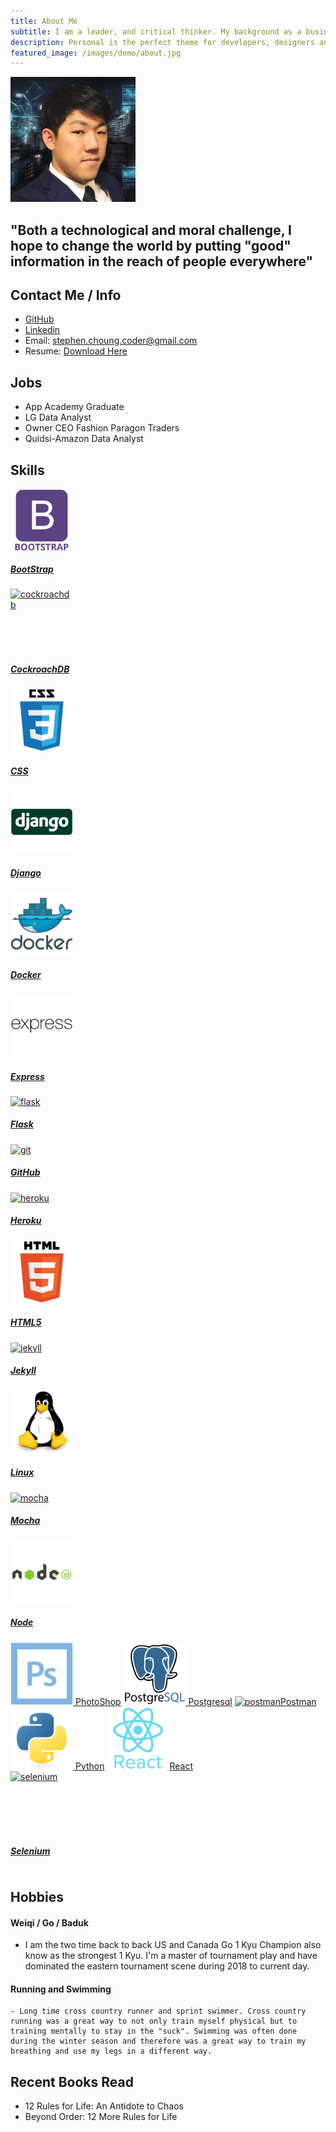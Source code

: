 ```yaml
---
title: About Me
subtitle: I am a leader, and critical thinker. My background as a business owner and six-sigma black belt has prepared me to bring continued success to your organization.
description: Personal is the perfect theme for developers, designers and other creatives.
featured_image: /images/demo/about.jpg
---
```

<div class="flexContainer">
    <img flex-item height="200px" width="200px"  src="/images/me.jpg">
    <h2>"Both a technological and moral challenge, I hope to change the world by putting "good" information in the reach of people everywhere"</h2>
</div>


## Contact Me / Info
* <a href="https://github.com/Twprcntmlk">GitHub</a>
* <a href="https://www.linkedin.com/in/stephen-choung-jino/">Linkedin</a>
* Email: stephen.choung.coder@gmail.com
* Resume: <a href="https://twprcntmlk.github.io/images/Resume-Stephen-Pdf.pdf" download="Resume-Stephen-Pdf.pdf">Download Here</a>

## Jobs
* App Academy Graduate
* LG Data Analyst
* Owner CEO Fashion Paragon Traders
* Quidsi-Amazon Data Analyst

## Skills

<p classname="skills" style="display:flex; justify-content:space-between; flex-wrap:wrap;">
<a href="https://getbootstrap.com" target="_blank" style="display:flex; flex-direction:column; justify-content:center;" width="110" height="110">
<img src="https://raw.githubusercontent.com/devicons/devicon/master/icons/bootstrap/bootstrap-plain-wordmark.svg" alt="bootstrap" width="100" height="100"/>
<h5>BootStrap</h5>
</a>
<a href="https://www.cockroachlabs.com/product/cockroachdb/" target="_blank" style="display:flex; flex-direction:column; justify-content:center;" width="150" height="150">
<img src="https://cdn.worldvectorlogo.com/logos/cockroachdb.svg" alt="cockroachdb" width="100" height="100"/>
<h5>CockroachDB</h5>
</a>
<a href="https://www.w3schools.com/css/" target="_blank">
<img src="https://raw.githubusercontent.com/devicons/devicon/master/icons/css3/css3-original-wordmark.svg" alt="css3" width="100" height="100"/>
<h5>CSS</h5>
</a>
<a href="https://www.djangoproject.com/" target="_blank">
<img src="https://raw.githubusercontent.com/devicons/devicon/master/icons/django/django-original.svg" alt="django" width="100" height="100"/>
<h5>Django</h5>
</a>
<a href="https://www.docker.com/" target="_blank">
<img src="https://raw.githubusercontent.com/devicons/devicon/master/icons/docker/docker-original-wordmark.svg" alt="docker" width="100" height="100"/>
<h5>Docker</h5>
</a>
<a href="https://expressjs.com" target="_blank">
        <img src="https://raw.githubusercontent.com/devicons/devicon/master/icons/express/express-original-wordmark.svg" alt="express" width="100" height="100"/>
        <h5>Express</h5>
    </a>
    <a href="https://flask.palletsprojects.com/" target="_blank">
        <img src="https://www.vectorlogo.zone/logos/pocoo_flask/pocoo_flask-icon.svg" alt="flask" width="100" height="100"/>
        <h5>Flask</h5>
    </a>
    <a href="https://git-scm.com/" target="_blank">
        <img src="https://www.vectorlogo.zone/logos/git-scm/git-scm-icon.svg" alt="git" width="100" height="100"/>
        <h5>GitHub</h5>
    </a>
    <a href="https://heroku.com" target="_blank">
        <img src="https://www.vectorlogo.zone/logos/heroku/heroku-icon.svg" alt="heroku" width="100" height="100"/>
        <h5>Heroku</h5>
    </a>
    <a href="https://www.w3.org/html/" target="_blank">
        <img src="https://raw.githubusercontent.com/devicons/devicon/master/icons/html5/html5-original-wordmark.svg" alt="html5" width="100" height="100"/>
        <h5>HTML5</h5>
    </a>
    <a href="https://jekyllrb.com/" target="_blank">
        <img src="https://www.vectorlogo.zone/logos/jekyllrb/jekyllrb-icon.svg" alt="jekyll" width="100" height="100"/>
        <h5>Jekyll</h5>
    </a>
    <a href="https://www.linux.org/" target="_blank">
        <img src="https://raw.githubusercontent.com/devicons/devicon/master/icons/linux/linux-original.svg" alt="linux" width="100" height="100"/>
        <h5>Linux</h5>
    </a>
    <a href="https://mochajs.org" target="_blank">
        <img src="https://www.vectorlogo.zone/logos/mochajs/mochajs-icon.svg" alt="mocha" width="100" height="100"/>
        <h5>Mocha</h5>
    </a>
    <a href="https://nodejs.org" target="_blank">
        <img src="https://raw.githubusercontent.com/devicons/devicon/master/icons/nodejs/nodejs-original-wordmark.svg" alt="nodejs" width="100" height="100"/>
        <h5>Node</h5>
    </a>
    <a href="https://www.photoshop.com/en" target="_blank">
        <img src="https://raw.githubusercontent.com/devicons/devicon/master/icons/photoshop/photoshop-line.svg" alt="photoshop" width="100" height="100"/> PhotoShop</a> <a href="https://www.postgresql.org" target="_blank"> <img src="https://raw.githubusercontent.com/devicons/devicon/master/icons/postgresql/postgresql-original-wordmark.svg" alt="postgresql" width="100" height="100"/> Postgresql</a> <a href="https://postman.com" target="_blank"> <img src="https://www.vectorlogo.zone/logos/getpostman/getpostman-icon.svg" alt="postman" width="100" height="100"/>Postman</a> <a href="https://www.python.org" target="_blank"> <img src="https://raw.githubusercontent.com/devicons/devicon/master/icons/python/python-original.svg" alt="python" width="100" height="100"/> Python</a> <a href="https://reactjs.org/" target="_blank"> <img src="https://raw.githubusercontent.com/devicons/devicon/master/icons/react/react-original-wordmark.svg" alt="react" width="100" height="100"/>React </a>
    <a href="https://www.selenium.dev" target="_blank" style="display:flex; flex-direction:column;">
        <img src="https://raw.githubusercontent.com/detain/svg-logos/780f25886640cef088af994181646db2f6b1a3f8/svg/selenium-logo.svg" alt="selenium" width="100" height="100"/>
        <h5>Selenium</h5>
    </a>
</p>

## Hobbies
#### Weiqi / Go / Baduk
  - I am the two time back to back US and Canada Go 1 Kyu Champion also know as the strongest 1 Kyu. I'm a master of tournament play and have dominated the eastern tournament scene during 2018 to current day.
#### Running and Swimming
    - Long time cross country runner and sprint swimmer. Cross country running was a great way to not only train myself physical but to training mentally to stay in the "suck". Swimming was often done during the winter season and therefore was a great way to train my breathing and use my legs in a different way.

## Recent Books Read
* 12 Rules for Life: An Antidote to Chaos
* Beyond Order: 12 More Rules for Life

<!-- Personal is created and supported by [Jekyll Themes](https://jekyllthemes.io), and is available for $49.

<a href="https://jekyllthemes.io/theme/personal-website-jekyll-theme" class="button button--large">Get This Theme</a> -->
